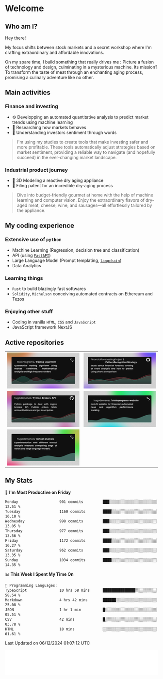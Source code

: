 # Welcome 

## Who am I?

Hey there! 

My focus shifts between stock markets and a secret workshop where I'm crafting extraordinary and affordable innovations. 



On my spare time, I build something that really drives me :
Picture a fusion of technology and design, culminating in a mysterious machine. 
Its mission? To transform the taste of meat through an enchanting aging process, promising a culinary adventure like no other.

## Main activities

### Finance and investing
* ⚙️ Developping an automated quantitative analysis to predict market trends using machine learning
* 📝 Researching how markets behaves
* 🧠 Understanding investors sentiment through words

> I'm using my studies to create tools that make investing safer and more profitable. These tools automatically adjust strategies based on market sentiment, providing a reliable way to navigate (and hopefully succeed) in the ever-changing market landscape.

### Industrial product journey
* 🚀 3D Modeling a reactive dry aging appliance
* 📎 Filing patent for an incredible dry-aging process

> Dive into budget-friendly gourmet at home with the help of machine learning and computer vision. Enjoy the extraordinary flavors of dry-aged meat, cheese, wine, and sausages—all effortlessly tailored by the appliance.

## My coding experience

### Extensive use of `python` 

* Machine Learning (Regression, decision tree and classification)
* API (using [`FastAPI`](https://fastapi.tiangolo.com))
* Large Language Model (Prompt templating, [`langchain`](https://python.langchain.com/docs/get_started/introduction))
* Data Analytics

### Learning things

* `Rust` to build blazingly fast softwares
* `Solidity`, `Michelson` conceiving automated contracts on Ethereum and Tezos

### Enjoying other stuff

* Coding in vanilla `HTML`, `CSS` and `JavaScript` 
* JavaScript framework NextJS
  
## Active repositories
|||
| ------------- | ------------- |
|[![Python Trading Algorithm](assets/base_python_architecture.png)](https://github.com/SteinPrograms/base-python-architecture)|[![Quantitative Prediction](assets/pattern_recognition_strategy.png)](https://github.com/FinancialForecastingProject/PatternRecognitionStrategy.git)|
|[![Broker SDK](assets/python_brokers_api.png)](https://github.com/hugodemenez/Python_Brokers_API)|[![NextJS Website](assets/steinprograms-website.png)](https://github.com/hugodemenez/steinprograms-website)|
|[![Textual](assets/textual-analysis.png)](https://github.com/hugodemenez/textual-analysis)||


## My Stats

<!--START_SECTION:waka-->
📅 **I'm Most Productive on Friday** 

```text
Monday                   901 commits         ███░░░░░░░░░░░░░░░░░░░░░░   12.51 % 
Tuesday                  1160 commits        ████░░░░░░░░░░░░░░░░░░░░░   16.10 % 
Wednesday                998 commits         ███░░░░░░░░░░░░░░░░░░░░░░   13.85 % 
Thursday                 977 commits         ███░░░░░░░░░░░░░░░░░░░░░░   13.56 % 
Friday                   1172 commits        ████░░░░░░░░░░░░░░░░░░░░░   16.27 % 
Saturday                 962 commits         ███░░░░░░░░░░░░░░░░░░░░░░   13.35 % 
Sunday                   1034 commits        ████░░░░░░░░░░░░░░░░░░░░░   14.35 % 
```


📊 **This Week I Spent My Time On** 

```text
💬 Programming Languages: 
TypeScript               10 hrs 58 mins      ███████████████░░░░░░░░░░   58.54 % 
Markdown                 4 hrs 42 mins       ██████░░░░░░░░░░░░░░░░░░░   25.08 % 
JSON                     1 hr 1 min          █░░░░░░░░░░░░░░░░░░░░░░░░   05.51 % 
CSV                      42 mins             █░░░░░░░░░░░░░░░░░░░░░░░░   03.78 % 
HTML                     18 mins             ░░░░░░░░░░░░░░░░░░░░░░░░░   01.61 % 
```


 Last Updated on 06/12/2024 01:07:12 UTC
<!--END_SECTION:waka-->

![Coding metrics](metrics.plugin.wakatime.svg)
